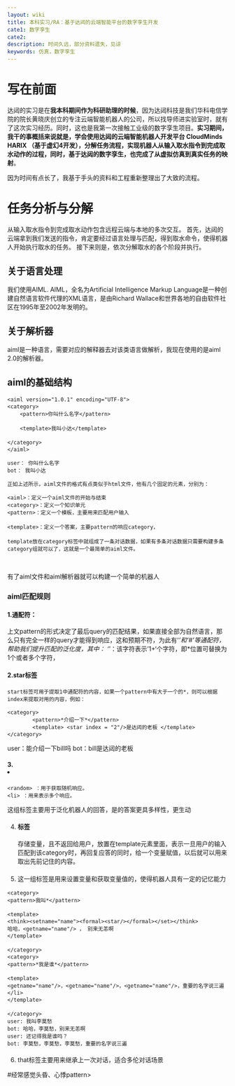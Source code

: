 ```yaml
---
layout: wiki
title: 本科实习/RA：基于达闼的云端智能平台的数字孪生开发
cate1: 数字孪生
cate2: 
description: 时间久远，部分资料遗失，见谅
keywords: 仿真，数字孪生
---
```












# 写在前面

达闼的实习是在**我本科期间作为科研助理的时候**，因为达闼科技是我们华科电信学院的院长黄晓庆创立的专注云端智能机器人的公司，所以找导师进实验室时，就有了这次实习经历。同时，这也是我第一次接触工业级的数字孪生项目。**实习期间，我干的事概括来说就是，学会使用达闼的云端智能机器人开发平台 CloudMinds HARIX （基于虚幻4开发），分解任务流程，实现机器人从输入取水指令到完成取水动作的过程，同时，基于达闼的数字孪生，也完成了从虚拟仿真到真实任务的映射**。



 因为时间有点长了，我基于手头的资料和工程重新整理出了大致的流程。



# 任务分析与分解



从输入取水指令到完成取水动作包含远程云端与本地的多次交互。 首先，达闼的云端拿到我们发送的指令，肯定要经过语言处理与匹配，得到取水命令，使得机器人开始执行取水的任务。 接下来则是，依次分解取水的各个阶段并执行。



## 关于语言处理



我们使用AIML. AIML，全名为Artificial Intelligence Markup Language是一种创建自然语言软件代理的XML语言，是由Richard Wallace和世界各地的自由软件社区在1995年至2002年发明的。
## 关于解析器
​	aiml是一种语言，需要对应的解释器去对该类语言做解析，我现在使用的是aiml 2.0的解析器。

## aiml的基础结构



```
<aiml version="1.0.1" encoding="UTF-8">
<category>
	<pattern>你叫什么名字</pattern>

	<template>我叫小达</template>

</category>
</aiml>
```



```
user： 你叫什么名字
bot： 我叫小达
```



	正如上述所示，aiml文件的格式有点类似于html文件，他有几个固定的元素，分别为：
```
<aiml>：定义一个aiml文件的开始与结束
<category>：定义一个知识单元
<pattern>：定义一个模板，主要用来匹配用户输入

<template>：定义一个答案，主要pattern的响应category，

template放在category标签中就组成了一条对话数据，如果有多条对话数据只需要构建多条category组就可以了，这就是一个最简单的aiml文件。
```

​	

有了aiml文件和aiml解析器就可以构建一个简单的机器人

### aiml匹配规则
#### 1.通配符：
上文pattern的形式决定了最后query的匹配结果，如果直接全部为自然语言，那么只有完全一样的query才能得到响应，这和预期不符，为此有‘*’和‘#’等通配符，帮助我们提升匹配的泛化度，其中：
‘*’：该字符表示’1+‘个字符，即*位置可替换为1个或者多个字符， 

#### 2.star标签

	start标签可用于提取1中通配符的内容，如果一个pattern中有大于一个的*，则可以根据index来提取对用的内容，例如：
```
<category> 
		<pattern>*介绍一下*</pattern> 
		<template> <star index = "2"/>是达闼的老板 </template> 
</category>
```

user：能介绍一下bill吗
bot：bill是达闼的老板

#### 3.<random> <li>

```
<random> ：用于获取随机响应。
<li> ：用来表示多个响应。
```

这组标签主要用于泛化机器人的回答，是的答案更具多样性，更生动


4. #### <think>标签

	存储变量，且不返回给用户，放置在template元素里面，表示一旦用户的输入匹配到该category时，再回复应答的同时，给一个变量赋值，以后就可以用<get name=”topic”/>来取出先前记住的内容。
5. #### <set><get>

	这一组标签是用来设置变量和获取变量值的，使得机器人具有一定的记忆能力
```
<category>
<pattern>我叫*</pattern>

<template>
<think><setname="name"><formal><star/></formal></set></think>
哈哈，<getname="name"/> ， 别来无恙啊
</template>

</category>
<category>
<pattern>*我是谁*</pattern>

<template>
<getname="name"/>，<getname="name"/>，<getname="name"/>，重要的名字说三遍</li>
</template>

</category>
user: 我叫李莫愁 
bot: 哈哈，李莫愁，别来无恙啊
user: 还记得我是谁吗？ 
bot: 李莫愁，李莫愁，李莫愁，重要的名字说三遍
```



6. #### <that>

	that标签主要用来继承上一次对话，适合多伦对话场景
<category>
<pattern>#经常感觉头昏、心悸pattern>

<template>最近有测量过血压吗</template>
<template>
</category>
<category>
<pattern>没测过</pattern>
<that>最近有测量过血压吗</that>
<template>建议去测一下</template>
</category>
user: 我最近经常感觉头昏、心悸
bot: 最近有测量过血压吗
user: 没测过
bot: 建议去测一下

7. #### <srai>

	srai标签的使用可帮助我们精简数据模板，主要是通过在一个template中引用某个pattern对应的template
	表示<srai>里面的话会被当作是用户输入，从新查找匹配模式，直到找到非<srai>定义的回复。例如： 
<srai>我 是 <star/></srai>，那么机器人会把“我 是 *”当作是用户输入来从新查找匹配模式。（PS：srai不能很好的匹配中文）



**对于取水指令，我们写好对应的AIML模板，上传云端，设置好云端对应的响应事件，就可以针对于相对随意的命令 如， “可以帮忙取水”，“来接个水”之类的做出正确的回应**。



##  取水任务的分解



**下面是Leader带我时做的流程图（Leader太强啦，笑~）**



*以下这个是结合硬件实体机器人的流程，环节包括CCU(云端中心)，RCU(机器人)，UE4客户端，UE4BP，UE服务器，UE4代理，语音识别代理，以及封装的蓝图事件（接待，导航，抓取，视觉）*





![抓取物品流程图](https://github.com/U201613306/U201613306.github.io/raw/master/images/data/%E6%8A%93%E5%8F%96%E7%89%A9%E5%93%81%E6%B5%81%E7%A8%8B%E5%9B%BE.png)



而**实际我们需要做的只是，正确的在HARIX平台（也就是Unreal编辑器）中，梳理好封装的蓝图事件（接待，导航，抓取，视觉）的逻辑即可，类似于蓝图连连看**。



### 自定义蓝图事件接口一览表





*其他Unreal自带的就不放了，下面放一下HARIX平台自定义的蓝图接口一览*：



![image-20230316020432564](https://github.com/U201613306/U201613306.github.io/raw/master/images/data/image-20230316020432564.png)

![image-20230316020520811](https://github.com/U201613306/U201613306.github.io/raw/master/images/data/image-20230316020520811.png)





### 最终代码

**只能展示在ThirdPlayer蓝图的部分连连看逻辑了，其他的没保存**Orz

PS：当时做的时候，根本不明白他这个值得学习的蓝图和代码基本自定义事件里封装着的。。。









![2](https://github.com/U201613306/U201613306.github.io/raw/master/images/data/2.png)





![3](https://github.com/U201613306/U201613306.github.io/raw/master/images/data/3.png)







# 视频实录：



<video src="https://github.com/U201613306/U201613306.github.io/raw/master/images/robot.mp4"></video>











# 真机同步





![image-20230316015106742](https://github.com/U201613306/U201613306.github.io/raw/master/images/data/image-20230316015106742.png)

放一张真机的图，别问为什么没有真机同步视频（当时拍了，时间太久了，这个视频丢了Orz）







# 心得





  ***达闼的这个数字孪生项目中，我遇到了人非常好的leader，同时，基于他们开发的（当时还在测试）HIRAX云端机器人平台，让本来对此了解不多的我，在梳理清楚实验的步骤和通信过程后，也能借助连连看系统，完成输入相关指令到执行的全过程，那种成就感我到现在还铭记于心。 这也是我对虚幻引擎，对虚拟现实，对图形学相关开始感兴趣的开始。***

  ***之后，研究生期间，我与数字孪生的缘分不断233，和组里真正的参与数字孪生的大型项目开发（详见 固定翼着舰平台）。 我也慢慢明白，对于这一类数字孪生的仿真平台，最重要的，也是最难做到的，其实是虚拟和现实的一致性。 比如，固定翼着舰平台的项目要求的至少软件在环的仿真标准。因为用于测试算法的仿真，底层实现必须是基于现实硬件的模拟，而不是简单的指定真值。没有这类考虑的仿真平台，注定只是作秀，不具有实际价值。  达闼的工作的挑战之处就是他开发的这个HARIX云端平台和实际机器人位姿，动作的同步。根据我实习的经历来看，在他设定的状态下，做的是相当好的。***